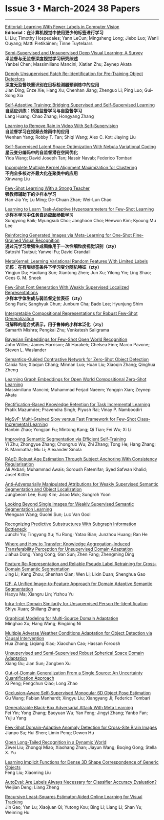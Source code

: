 # Issue 3 • March-2024 38 Papers

*****

[Editorial: Learning With Fewer Labels in Computer Vision](https://ieeexplore.ieee.org/document/10423573/)  
**Editorial：在计算机视觉中使用更少的标签进行学习**  
Li Liu; Timothy Hospedales; Yann LeCun; Mingsheng Long; Jiebo Luo; Wanli Ouyang; Matti Pietikäinen; Tinne Tuytelaars  

[Semi-Supervised and Unsupervised Deep Visual Learning: A Survey](https://ieeexplore.ieee.org/document/9866825/)  
**半监督与无监督深度视觉学习研究综述**  
Yanbei Chen; Massimiliano Mancini; Xiatian Zhu; Zeynep Akata  

[Deeply Unsupervised Patch Re-Identification for Pre-Training Object Detectors](https://ieeexplore.ieee.org/document/9749837/)  
**深度无监督块重识别在目标检测器预训练中的应用**  
Jian Ding; Enze Xie; Hang Xu; Chenhan Jiang; Zhenguo Li; Ping Luo; Gui-Song Xia  

[Self-Adaptive Training: Bridging Supervised and Self-Supervised Learning](https://ieeexplore.ieee.org/document/9931970/)  
**自适应训练：桥接监督学习与自监督学习**  
Lang Huang; Chao Zhang; Hongyang Zhang  

[Learning to Remove Rain in Video With Self-Supervision](https://ieeexplore.ieee.org/document/9815121/)  
**自监督学习在视频去除雨中的应用**  
Wenhan Yang; Robby T. Tan; Shiqi Wang; Alex C. Kot; Jiaying Liu  

[Self-Supervised Latent Space Optimization With Nebula Variational Coding](https://ieeexplore.ieee.org/document/9740011/)  
**星云变分编码中的自监督潜在空间优化**  
Yida Wang; David Joseph Tan; Nassir Navab; Federico Tombari  

[Incomplete Multiple Kernel Alignment Maximization for Clustering](https://ieeexplore.ieee.org/document/9556554/)  
**不完全多核对齐最大化在聚类中的应用**  
Xinwang Liu  

[Few-Shot Learning With a Strong Teacher](https://ieeexplore.ieee.org/document/9737396/)  
**强教师辅助下的少样本学习**  
Han-Jia Ye; Lu Ming; De-Chuan Zhan; Wei-Lun Chao  

[Learning to Learn Task-Adaptive Hyperparameters for Few-Shot Learning](https://ieeexplore.ieee.org/document/10080995/)  
**少样本学习中任务自适应超参数学习**  
Sungyong Baik; Myungsub Choi; Janghoon Choi; Heewon Kim; Kyoung Mu Lee  

[Reinforcing Generated Images via Meta-Learning for One-Shot Fine-Grained Visual Recognition](https://ieeexplore.ieee.org/document/9756906/)  
**通过元学习增强生成图像用于一次性细粒度视觉识别（zty）**  
Satoshi Tsutsui; Yanwei Fu; David Crandall  

[MetaKernel: Learning Variational Random Features With Limited Labels](https://ieeexplore.ieee.org/document/9722994/)  
**元核：在有限标签条件下学习变分随机特征（zty）**  
Yingjun Du; Haoliang Sun; Xiantong Zhen; Jun Xu; Yilong Yin; Ling Shao; Cees G. M. Snoek  

[Few-Shot Font Generation With Weakly Supervised Localized Representations](https://ieeexplore.ieee.org/document/9854803/)  
**少样本字体生成与弱监督定位表征（zty）**  
Song Park; Sanghyuk Chun; Junbum Cha; Bado Lee; Hyunjung Shim  

[Interpretable Compositional Representations for Robust Few-Shot Generalization](https://ieeexplore.ieee.org/document/9913725/)  
**可解释的组合式表示，用于鲁棒的小样本泛化（zty）**  
Samarth Mishra; Pengkai Zhu; Venkatesh Saligrama  

[Bayesian Embeddings for Few-Shot Open World Recognition](https://ieeexplore.ieee.org/document/9875990/)  
John Willes; James Harrison; Ali Harakeh; Chelsea Finn; Marco Pavone; Steven L. Waslander  


[Semantics-Guided Contrastive Network for Zero-Shot Object Detection](https://ieeexplore.ieee.org/document/9669022/)  
Caixia Yan; Xiaojun Chang; Minnan Luo; Huan Liu; Xiaoqin Zhang; Qinghua Zheng  

[Learning Graph Embeddings for Open World Compositional Zero-Shot Learning](https://ieeexplore.ieee.org/document/9745371/)  
Massimiliano Mancini; Muhammad Ferjad Naeem; Yongqin Xian; Zeynep Akata  

[Rectification-Based Knowledge Retention for Task Incremental Learning](https://ieeexplore.ieee.org/document/9966835/)  
Pratik Mazumder; Pravendra Singh; Piyush Rai; Vinay P. Namboodiri  

[MgSvF: Multi-Grained Slow versus Fast Framework for Few-Shot Class-Incremental Learning](https://ieeexplore.ieee.org/document/9645290/)  
Hanbin Zhao; Yongjian Fu; Mintong Kang; Qi Tian; Fei Wu; Xi Li  

[Improving Semantic Segmentation via Efficient Self-Training](https://ieeexplore.ieee.org/document/9663011/)  
Yi Zhu; Zhongyue Zhang; Chongruo Wu; Zhi Zhang; Tong He; Hang Zhang; R. Manmatha; Mu Li; Alexander Smola  

[RAgE: Robust Age Estimation Through Subject Anchoring With Consistency Regularisation](https://ieeexplore.ieee.org/document/9810519/)  
Ali Akbari; Muhammad Awais; Soroush Fatemifar; Syed Safwan Khalid; Josef Kittler  

[Anti-Adversarially Manipulated Attributions for Weakly Supervised Semantic Segmentation and Object Localization](https://ieeexplore.ieee.org/document/9756329/)  
Jungbeom Lee; Eunji Kim; Jisoo Mok; Sungroh Yoon  

[Looking Beyond Single Images for Weakly Supervised Semantic Segmentation Learning](https://ieeexplore.ieee.org/document/9760057/)  
Wenguan Wang; Guolei Sun; Luc Van Gool  

[Recognizing Predictive Substructures With Subgraph Information Bottleneck](https://ieeexplore.ieee.org/document/9537601/)  
Junchi Yu; Tingyang Xu; Yu Rong; Yatao Bian; Junzhou Huang; Ran He  

[Where and How to Transfer: Knowledge Aggregation-Induced Transferability Perception for Unsupervised Domain Adaptation](https://ieeexplore.ieee.org/document/9616392/)  
Jiahua Dong; Yang Cong; Gan Sun; Zhen Fang; Zhengming Ding  

[Feature Re-Representation and Reliable Pseudo Label Retraining for Cross-Domain Semantic Segmentation](https://ieeexplore.ieee.org/document/9733271/)  
Jing Li; Kang Zhou; Shenhan Qian; Wen Li; Lixin Duan; Shenghua Gao  

[I2F: A Unified Image-to-Feature Approach for Domain Adaptive Semantic Segmentation](https://ieeexplore.ieee.org/document/9984933/)  
Haoyu Ma; Xiangru Lin; Yizhou Yu  

[Intra-Inter Domain Similarity for Unsupervised Person Re-Identification](https://ieeexplore.ieee.org/document/9745321/)  
Shiyu Xuan; Shiliang Zhang  

[Graphical Modeling for Multi-Source Domain Adaptation](https://ieeexplore.ieee.org/document/9767755/)  
Minghao Xu; Hang Wang; Bingbing Ni  

[Multiple Adverse Weather Conditions Adaptation for Object Detection via Causal Intervention](https://ieeexplore.ieee.org/document/9756301/)  
Hua Zhang; Liqiang Xiao; Xiaochun Cao; Hassan Foroosh  

[Unsupervised and Semi-Supervised Robust Spherical Space Domain Adaptation](https://ieeexplore.ieee.org/document/9733209/)  
Xiang Gu; Jian Sun; Zongben Xu  

[Out-of-Domain Generalization From a Single Source: An Uncertainty Quantification Approach](https://ieeexplore.ieee.org/document/9801711/)  
Xi Peng; Fengchun Qiao; Long Zhao  

[Occlusion-Aware Self-Supervised Monocular 6D Object Pose Estimation](https://ieeexplore.ieee.org/document/9655492/)  
Gu Wang; Fabian Manhardt; Xingyu Liu; Xiangyang Ji; Federico Tombari  

[Generalizable Black-Box Adversarial Attack With Meta Learning](https://ieeexplore.ieee.org/document/10017370/)  
Fei Yin; Yong Zhang; Baoyuan Wu; Yan Feng; Jingyi Zhang; Yanbo Fan; Yujiu Yang  

[Few-Shot Domain-Adaptive Anomaly Detection for Cross-Site Brain Images](https://ieeexplore.ieee.org/document/9606561/)  
Jianpo Su; Hui Shen; Limin Peng; Dewen Hu  

[Open Long-Tailed Recognition in a Dynamic World](https://ieeexplore.ieee.org/document/9863702/)  
Ziwei Liu; Zhongqi Miao; Xiaohang Zhan; Jiayun Wang; Boqing Gong; Stella X. Yu  

[Learning Implicit Functions for Dense 3D Shape Correspondence of Generic Objects](https://ieeexplore.ieee.org/document/10004641/)  
Feng Liu; Xiaoming Liu  

[AutoEval: Are Labels Always Necessary for Classifier Accuracy Evaluation?](https://ieeexplore.ieee.org/document/9655472/)  
Weijian Deng; Liang Zheng  

[Recursive Least-Squares Estimator-Aided Online Learning for Visual Tracking](https://ieeexplore.ieee.org/document/9729522/)  
Jin Gao; Yan Lu; Xiaojuan Qi; Yutong Kou; Bing Li; Liang Li; Shan Yu; Weiming Hu  

